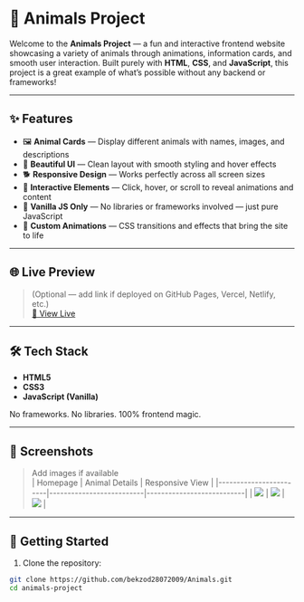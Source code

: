 # 🐾 Animals Project

Welcome to the **Animals Project** — a fun and interactive frontend website showcasing a variety of animals through animations, information cards, and smooth user interaction. Built purely with **HTML**, **CSS**, and **JavaScript**, this project is a great example of what’s possible without any backend or frameworks!

---

## ✨ Features

- 🖼️ **Animal Cards** — Display different animals with names, images, and descriptions  
- 🎨 **Beautiful UI** — Clean layout with smooth styling and hover effects  
- 🐕 **Responsive Design** — Works perfectly across all screen sizes  
- 🔁 **Interactive Elements** — Click, hover, or scroll to reveal animations and content  
- 🧠 **Vanilla JS Only** — No libraries or frameworks involved — just pure JavaScript  
- 🌈 **Custom Animations** — CSS transitions and effects that bring the site to life  

---

## 🌐 Live Preview

> (Optional — add link if deployed on GitHub Pages, Vercel, Netlify, etc.)  
[🔗 View Live](https://bekzod28072009.github.io/animals-project)

---

## 🛠️ Tech Stack

- **HTML5**  
- **CSS3**  
- **JavaScript (Vanilla)**  

No frameworks. No libraries. 100% frontend magic.

---

## 📸 Screenshots

> Add images if available  
| Homepage               | Animal Details           | Responsive View           |
|------------------------|--------------------------|---------------------------|
| ![](https://img.freepik.com/premium-psd/pet-adoption-landing-page-animal-adopt-website-homepage-hero-section-ui-ux-design-template_755018-2155.jpg) | ![](https://www.splashlearn.com/blog/wp-content/uploads/2024/04/fun-animal-facts-for-kids.jpg) | ![](https://i.ytimg.com/vi/ySFqpak1SVE/hq720.jpg?sqp=-oaymwEhCK4FEIIDSFryq4qpAxMIARUAAAAAGAElAADIQj0AgKJD&rs=AOn4CLDqtOGZKCA-YQV8k1UNf5BOv4G05w) |

---

## 🚀 Getting Started

1. Clone the repository:

```bash
git clone https://github.com/bekzod28072009/Animals.git
cd animals-project
